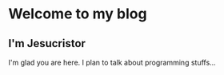 # Welcome to my blog
## I'm Jesucristor

I'm glad you are here. I plan to talk about programming stuffs...
